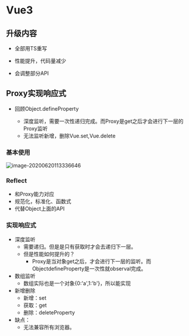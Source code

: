 # Vue3

## 升级内容

- 全部用TS重写

- 性能提升，代码量减少

- 会调整部分API



## Proxy实现响应式

- 回顾Object.defineProperty

  - 深度监听，需要一次性递归完成。而Proxy是get之后才会进行下一层的Proxy监听
  - 无法监听新增，删除Vue.set,Vue.delete

  

### 基本使用

![image-20200620113336646](F:\my-code\my-blog\Blog\source\_posts\my-doc\vue\vue3-images\image-20200620113336646.png)



### Reflect

- 和Proxy能力对应
- 规范化，标准化、函数式
- 代替Object上面的API



### 实现响应式

- 深度监听
  - 需要递归。但是是只有获取时才会去递归下一层。
  - 但是性能如何提升的？
    - Proxy是当对象get之后，才会进行下一层的监听。而ObjectdefineProperty是一次性就observal完成。
- 数组监听
  - 数组实际也是一个对象{0:'a',1:'b'}，所以能实现
- 新增删除
  - 新增：set
  - 获取：get
  - 删除：deleteProperty
- 缺点：
  - 无法兼容所有浏览器。

